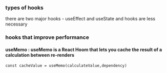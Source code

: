 ### types of hooks
there are two major hooks - useEffect and useState
and hooks are less necessary
### hooks that improve performance

#### useMemo :  useMemo is a React Hoom that lets you cache the result of a calculation between re-renders
```
const cacheValue = useMemo(calculateValue,dependency) 